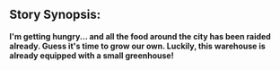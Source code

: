 ## Story Synopsis:

**I'm getting hungry... and all the food around the city has been raided already. Guess it's time to grow our own. Luckily, this warehouse is already equipped with a small greenhouse!**